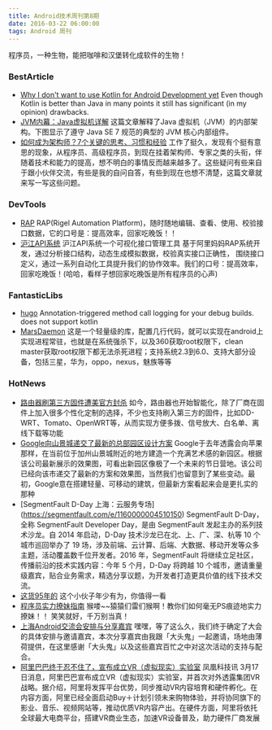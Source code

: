 ```yaml
---
title: Android技术周刊第8期
date: 2016-03-22 06:00:00
tags: Android 周刊
---
```

程序员，一种生物，能把咖啡和汉堡转化成软件的生物！

### BestArticle
* [Why I don't want to use Kotlin for Android Development yet](http://artemzin.com/blog/why-i-dont-want-to-use-kotlin-for-android-development-yet/?utm_source=Android+Weekly&utm_campaign=1172c35594-Android_Weekly_196&utm_medium=email&utm_term=0_4eb677ad19-1172c35594-337979953) Even though Kotlin is better than Java in many points it still has significant (in my opinion) drawbacks. 
* [JVM内幕：Java虚拟机详解](https://mp.weixin.qq.com/s?__biz=MzA4NDM2MjAwNw==&mid=401750457&idx=1&sn=e59785deb47c1e2fc6845bbfad6346b5&scene=1&srcid=0314MCxuZ1lTMKgZRVmVT6aM&key=710a5d99946419d9453ad7f332e226220c10ab61cd89b34235281c135cd38750ed2857d5d3ec1c541e88a29067fec03e&ascene=0&uin=MjM2NDM0ODgyMA%3D%3D&devicetype=iMac+Macmini6%2C1+OSX+OSX+10.11.3+build(15D21)&version=11020201&pass_ticket=jRp8LHxC78MOLzlKpp%2BpiGVDSWIoGjpNWMycR6A8DPW2Y0ISNUmescJ7sXbup4FV) 这篇文章解释了Java 虚拟机（JVM）的内部架构。下图显示了遵守 Java SE 7 规范的典型的 JVM 核心内部组件。
* [如何成为架构师？7个关键的思考、习惯和经验](https://mp.weixin.qq.com/s?__biz=MzA5Nzc4OTA1Mw==&mid=410252715&idx=1&sn=d1d5f95de8d1905c4530955f862f735b&scene=1&srcid=0314f27h2PiA2rFrHFqcN6vd&key=710a5d99946419d937366e44ff1d99ad36bfb96517cd294c0ad0aae0710179714b2db5e3ca0bea3e063e981a6409ee21&ascene=0&uin=MjM2NDM0ODgyMA%3D%3D&devicetype=iMac+Macmini6%2C1+OSX+OSX+10.11.3+build(15D21)&version=11020201&pass_ticket=jRp8LHxC78MOLzlKpp%2BpiGVDSWIoGjpNWMycR6A8DPW2Y0ISNUmescJ7sXbup4FV) 工作了挺久，发现有个挺有意思的现象，从程序员、高级程序员，到现在挂着架构师、专家之类的头衔，伴随着技术和能力的提高，想不明白的事情反而越来越多了。这些疑问有些来自于跟小伙伴交流，有些是我的自问自答，有些到现在也想不清楚，这篇文章就来写一写这些问题。

### DevTools
* [RAP](http://thx.github.io/RAP/index_zh.html) RAP(Rigel Automation Platform)，随时随地编辑、查看、使用、校验接口数据，它的口号是：提高效率，回家吃晚饭！！
* [沪江API系统](http://rap.fe.yeshj.com/platform/home.do) 沪江API系统一个可视化接口管理工具 基于阿里妈妈RAP系统开发，通过分析接口结构，动态生成模拟数据，校验真实接口正确性， 围绕接口定义，通过一系列自动化工具提升我们的协作效率。我们的口号：提高效率，回家吃晚饭！(哈哈，看样子想回家吃晚饭是所有程序员的心声)

### FantasticLibs

* [hugo](https://github.com/JakeWharton/hugo) Annotation-triggered method call logging for your debug builds.
does not support kotlin
* [MarsDaemon](https://github.com/Marswin/MarsDaemon) 这是一个轻量级的库，配置几行代码，就可以实现在android上实现进程常驻，也就是在系统强杀下，以及360获取root权限下，clean master获取root权限下都无法杀死进程；支持系统2.3到6.0、支持大部分设备，包括三星，华为，oppo，nexus，魅族等等

### HotNews

* [路由器刷第三方固件遭美官方封杀](http://www.ithome.com/html/digi/211327.htm) 如今，路由器也开始智能化，除了厂商在固件上加入很多个性化定制的选择，不少也支持刷入第三方的固件，比如DD-WRT、Tomato、OpenWRT等，从而实现方便多拨、信号放大、白名单、离线下载等功能
* [Google向山景城递交了最新的总部园区设计方案](http://www.cnbeta.com/articles/483953.htm) Google于去年透露会向苹果那样，在当前位于加州山景城附近的地方建造一个充满艺术感的新园区。根据该公司最新展示的效果图，可看出新园区像极了一个未来的节日营地。该公司已经向该市递交了最新的方案和效果图，当然我们也留意到了某些变动。最初，Google意在搭建轻量、可移动的建筑，但最新方案看起来会是更扎实的那种
* [SegmentFault D-Day 上海：云服务专场] (https://segmentfault.com/e/1160000004510150) SegmentFault D-Day，全称 SegmentFault Developer Day，是由 SegmentFault 发起主办的系列技术沙⻰。自 2014 年启动，D-Day 技术沙龙已在北、上、广、深、杭等 10 个城市巡回举办了 19 场，涉及前端、云计算、后端、大数据、移动开发等众多主题，活动覆盖数千位开发者。2016 年，SegmentFault 将继续立足社区，传播前沿的技术实践内容：今年 5 个月，D-Day 将跨越 10 个城市，邀请重量级嘉宾，贴合业务需求，精选分享议题，为开发者打造更具价值的线下技术交流。
* [这货95年的](http://aidanfollestad.com/about) 这个小伙子年少有为，你值得一看
* [程序员实力撩妹指南](https://mp.weixin.qq.com/s?__biz=MjM5OTM0MzIwMQ==&mid=404321327&idx=1&sn=2d851ab953b7bce7d8734b0fdd94ef57&scene=1&srcid=0314Ml3EVRrxM97kqOLugyZJ&key=710a5d99946419d93f5d9d6f2c3d98d18d055bcc73fb7928a3c0917d2f4a45276269576400899ff2151edcb1de3d41c4&ascene=0&uin=MjM2NDM0ODgyMA%3D%3D&devicetype=iMac+Macmini6%2C1+OSX+OSX+10.11.3+build(15D21)&version=11020201&pass_ticket=jRp8LHxC78MOLzlKpp%2BpiGVDSWIoGjpNWMycR6A8DPW2Y0ISNUmescJ7sXbup4FV) 猴喽~~猿猿们雷们猴啊！教你们如何毫无PS痕迹地实力撩妹！！ 笑笑就好，千万别当真！
* [上海Android交流会安排与分享嘉宾](https://mp.weixin.qq.com/s?__biz=MzA4NTQwNDcyMA==&mid=402771384&idx=1&sn=d5386de694c0cdb0250d258743744e2f&scene=1&srcid=0316uWxad7Bm5NtL4Sfz7ZAo&key=710a5d99946419d98acec59e4705d4eec8255ea10f4d2d3cf92b60150b0f33e7d6a8a32b00dfbe1bd248a31ccd71a88d&ascene=0&uin=MjM2NDM0ODgyMA%3D%3D&devicetype=iMac+Macmini6%2C1+OSX+OSX+10.11.3+build(15D21)&version=11020201&pass_ticket=jRp8LHxC78MOLzlKpp%2BpiGVDSWIoGjpNWMycR6A8DPW2Y0ISNUmescJ7sXbup4FV) 嘿嘿，等了这么久，我们终于确定了大会的具体安排与邀请嘉宾，本次分享嘉宾由我跟「大头鬼」一起邀请，场地由薄荷提供，在这里感谢「大头鬼」以及这些嘉宾百忙之中对这次活动的支持与配合。
* [阿里巴巴终于忍不住了，宣布成立VR（虚拟现实）实验室](https://mp.weixin.qq.com/s?__biz=MzIzNzE4NjkxMw==&mid=403135639&idx=1&sn=0e5b8da2beb165d56b0d208773117eb2&scene=1&srcid=03172s3Vu9j3AMP7s9ygBt3I&key=710a5d99946419d989b5ca4fb7c598c00497dced00ff1a34bb7882ff4c9edaf6d26dc57ae6f4bdb2326275d44d9ae3be&ascene=0&uin=MjM2NDM0ODgyMA%3D%3D&devicetype=iMac+Macmini6%2C1+OSX+OSX+10.11.3+build(15D21)&version=11020201&pass_ticket=jRp8LHxC78MOLzlKpp%2BpiGVDSWIoGjpNWMycR6A8DPW2Y0ISNUmescJ7sXbup4FV) 凤凰科技讯 3月17日消息，阿里巴巴宣布成立VR（虚拟现实）实验室，并首次对外透露集团VR战略。据介绍，阿里将发挥平台优势，同步推动VR内容培育和硬件孵化。在内容方面，阿里已经全面启动Buy＋计划引领未来购物体验，并将协同旗下的影业、音乐、视频网站等，推动优质VR内容产出。在硬件方面，阿里将依托全球最大电商平台，搭建VR商业生态，加速VR设备普及，助力硬件厂商发展


